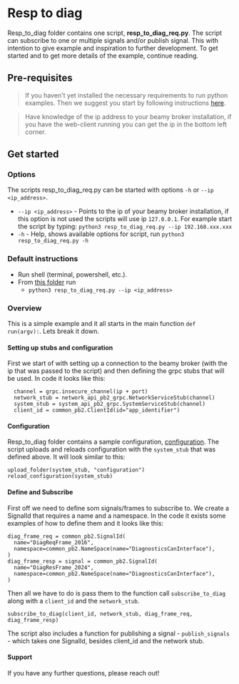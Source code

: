 # Resp to diag
Resp_to_diag folder contains one script, **resp_to_diag_req.py**. The script can subscribe to one or multiple signals and/or publish signal. This with intention to give example and inspiration to further development. To get started and to get more details of the example, continue reading.
## Pre-requisites
> If you haven't yet installed the necessary requirements to run python examples. Then we suggest you start by following instructions [here](https://github.com/beamylabs/beamylabs-start/tree/master/examples/grpc/python#readme).

> Have knowledge of the ip address to your beamy broker installation, if you have the web-client running you can get the ip in the bottom left corner.

## Get started
### Options
The scripts resp_to_diag_req.py can be started with options `-h` or `--ip <ip_address>`.
* `--ip <ip_address>` - Points to the ip of your beamy broker installation, if this option is not used the scripts will use ip `127.0.0.1`. For example start the script by typing: `python3 resp_to_diag_req.py --ip 192.168.xxx.xxx`
* `-h` - Help, shows available options for script, run `python3 resp_to_diag_req.py -h`

### Default instructions
* Run shell (terminal, powershell, etc.).
* From [this folder](.) run
  * `python3 resp_to_diag_req.py --ip <ip_address>`

### Overview
This is a simple example and it all starts in the main function `def run(argv):`. Lets break it down.

#### Setting up stubs and configuration
First we start of with setting up a connection to the beamy broker (with the ip that was passed to the script) and then defining the grpc stubs that will be used. In code it looks like this:
```
  channel = grpc.insecure_channel(ip + port)
  network_stub = network_api_pb2_grpc.NetworkServiceStub(channel)
  system_stub = system_api_pb2_grpc.SystemServiceStub(channel)
  client_id = common_pb2.ClientId(id="app_identifier")
```

#### Configuration
Resp_to_diag folder contains a sample configuration, [configuration](https://github.com/beamylabs/beamylabs-start/tree/master/examples/grpc/python/resp_to_diag/configuration). The script uploads and reloads configuration with the `system_stub` that was defined above.
It will look similar to this:
```
upload_folder(system_stub, "configuration")
reload_configuration(system_stub)
```

#### Define and Subscribe 
First off we need to define som signals/frames to subscribe to. We create a SignalId that requires a name and a namespace. In the code it exists some examples of how to define them and it looks like this:
```
diag_frame_req = common_pb2.SignalId(
  name="DiagReqFrame_2016",
  namespace=common_pb2.NameSpace(name="DiagnosticsCanInterface"),
)
diag_frame_resp = signal = common_pb2.SignalId(
  name="DiagResFrame_2024",
  namespace=common_pb2.NameSpace(name="DiagnosticsCanInterface"),
)
```
Then all we have to do is pass them to the function call `subscribe_to_diag` along with a `client_id` and the `network_stub`.
```
subscribe_to_diag(client_id, network_stub, diag_frame_req, diag_frame_resp)
```

The script also includes a function for publishing a signal - `publish_signals` - which takes one SignalId, besides client_id and the network stub.

#### Support
If you have any further questions, please reach out! 